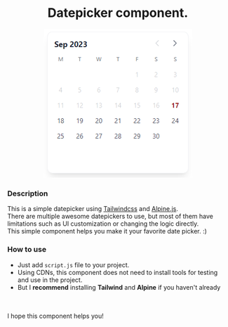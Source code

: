 <h1 align="center">
Datepicker component.
</h1>

<div align="center">
  <img src="./src/assets/picture/datepicker.png" alt="">
</div>

### Description

This is a simple datepicker using [Tailwindcss](https://tailwindcss.com/) and [Alpine.js](https://alpinejs.dev/).
<br>
There are multiple awesome datepickers to use, but most of them have limitations such as UI customization or changing the logic directly.
<br>
This simple component helps you make it your favorite date picker. :)
### How to use

- Just add `script.js` file to your project.
- Using CDNs, this component does not need to install tools for testing and use in the project.
- But I <b>recommend</b> installing <b>Tailwind</b> and <b>Alpine</b> if you haven't already
<br>
<br>
I hope this component helps you!
